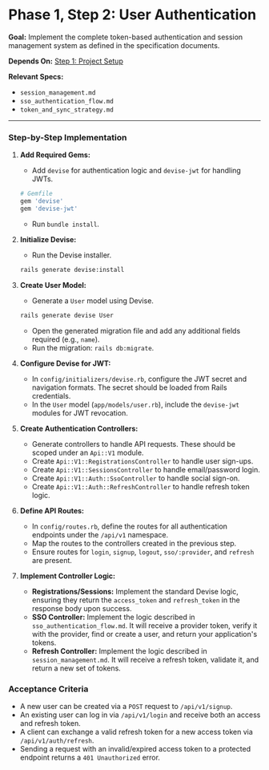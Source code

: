 # Phase 1, Step 2: User Authentication

**Goal:** Implement the complete token-based authentication and session management system as defined in the specification documents.

**Depends On:** [Step 1: Project Setup](./01-project-setup.md)

**Relevant Specs:**
*   `session_management.md`
*   `sso_authentication_flow.md`
*   `token_and_sync_strategy.md`

---

### Step-by-Step Implementation

1.  **Add Required Gems:**
    *   Add `devise` for authentication logic and `devise-jwt` for handling JWTs.

    ```ruby
    # Gemfile
    gem 'devise'
    gem 'devise-jwt'
    ```
    *   Run `bundle install`.

2.  **Initialize Devise:**
    *   Run the Devise installer.
    ```bash
    rails generate devise:install
    ```

3.  **Create User Model:**
    *   Generate a `User` model using Devise.
    ```bash
    rails generate devise User
    ```
    *   Open the generated migration file and add any additional fields required (e.g., `name`).
    *   Run the migration: `rails db:migrate`.

4.  **Configure Devise for JWT:**
    *   In `config/initializers/devise.rb`, configure the JWT secret and navigation formats. The secret should be loaded from Rails credentials.
    *   In the `User` model (`app/models/user.rb`), include the `devise-jwt` modules for JWT revocation.

5.  **Create Authentication Controllers:**
    *   Generate controllers to handle API requests. These should be scoped under an `Api::V1` module.
    *   Create `Api::V1::RegistrationsController` to handle user sign-ups.
    *   Create `Api::V1::SessionsController` to handle email/password login.
    *   Create `Api::V1::Auth::SsoController` to handle social sign-on.
    *   Create `Api::V1::Auth::RefreshController` to handle refresh token logic.

6.  **Define API Routes:**
    *   In `config/routes.rb`, define the routes for all authentication endpoints under the `/api/v1` namespace.
    *   Map the routes to the controllers created in the previous step.
    *   Ensure routes for `login`, `signup`, `logout`, `sso/:provider`, and `refresh` are present.

7.  **Implement Controller Logic:**
    *   **Registrations/Sessions:** Implement the standard Devise logic, ensuring they return the `access_token` and `refresh_token` in the response body upon success.
    *   **SSO Controller:** Implement the logic described in `sso_authentication_flow.md`. It will receive a provider token, verify it with the provider, find or create a user, and return your application's tokens.
    *   **Refresh Controller:** Implement the logic described in `session_management.md`. It will receive a refresh token, validate it, and return a new set of tokens.

### Acceptance Criteria

*   A new user can be created via a `POST` request to `/api/v1/signup`.
*   An existing user can log in via `/api/v1/login` and receive both an access and refresh token.
*   A client can exchange a valid refresh token for a new access token via `/api/v1/auth/refresh`.
*   Sending a request with an invalid/expired access token to a protected endpoint returns a `401 Unauthorized` error.
